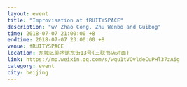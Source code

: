 ```yaml
---
layout: event
title: "Improvisation at fRUITYSPACE"
description: "w/ Zhao Cong, Zhu Wenbo and Guibog"
time: 2018-07-07 21:00:00 +8
endtime: 2018-07-07 23:00:00 +8
venue: fRUITYSPACE
location: 东城区美术馆东街13号(三联书店对面)
link: https://mp.weixin.qq.com/s/wqu1tVOvldeCuPHl37zAig
category: event
city: beijing
---
```

